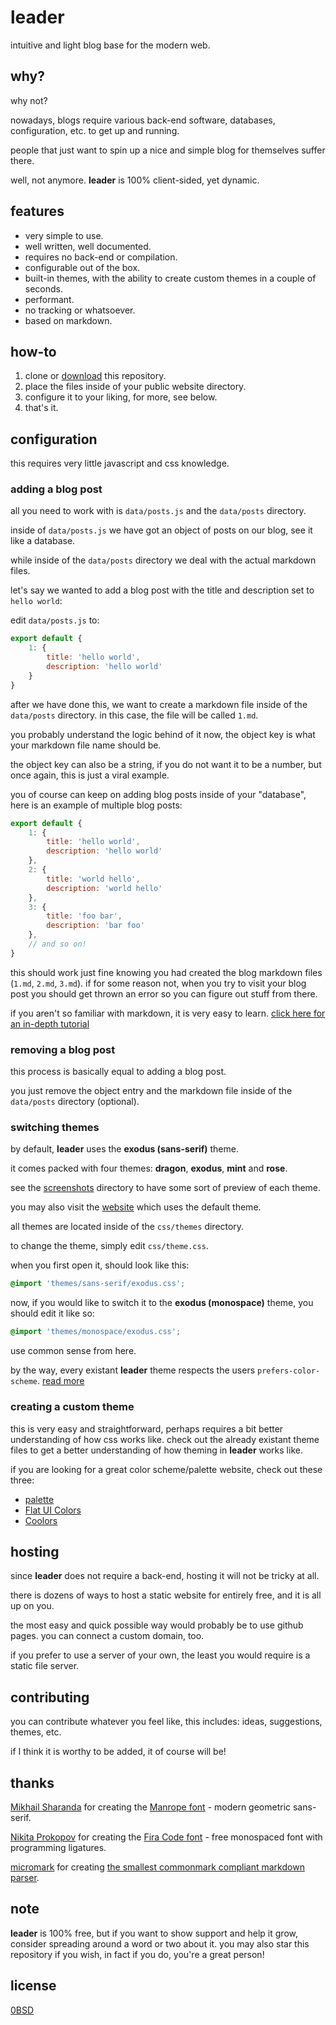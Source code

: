 # leader
intuitive and light blog base for the modern web.

## why?
why not?

nowadays, blogs require various back-end software, databases, configuration, etc. to get up and running.

people that just want to spin up a nice and simple blog for themselves suffer there.

well, not anymore. **leader** is 100% client-sided, yet dynamic.

## features
- very simple to use.
- well written, well documented.
- requires no back-end or compilation.
- configurable out of the box.
- built-in themes, with the ability to create custom themes in a couple of seconds.
- performant.
- no tracking or whatsoever.
- based on markdown.

## how-to
1. clone or [download](https://github.com/often/leader/archive/refs/heads/main.zip) this repository.
2. place the files inside of your public website directory.
3. configure it to your liking, for more, see below.
4. that's it.

## configuration

this requires very little javascript and css knowledge.

### adding a blog post

all you need to work with is `data/posts.js` and the `data/posts` directory.

inside of `data/posts.js` we have got an object of posts on our blog, see it like a database.

while inside of the `data/posts` directory we deal with the actual markdown files.

let's say we wanted to add a blog post with the title and description set to `hello world`:

edit `data/posts.js` to:

```js
export default {
	1: {
		title: 'hello world',
		description: 'hello world'
	}
}
```

after we have done this, we want to create a markdown file inside of the `data/posts` directory. in this case, the file will be called `1.md`.

you probably understand the logic behind of it now, the object key is what your markdown file name should be.

the object key can also be a string, if you do not want it to be a number, but once again, this is just a viral example.

you of course can keep on adding blog posts inside of your "database", here is an example of multiple blog posts:

```js
export default {
	1: {
		title: 'hello world',
		description: 'hello world'
	},
	2: {
		title: 'world hello',
		description: 'world hello'
	},
	3: {
		title: 'foo bar',
		description: 'bar foo'
	},
	// and so on!
}
```

this should work just fine knowing you had created the blog markdown files (`1.md`, `2.md`, `3.md`). if for some reason not, when you try to visit your blog post you should get thrown an error so you can figure out stuff from there.

if you aren't so familiar with markdown, it is very easy to learn. [click here for an in-depth tutorial](https://commonmark.org/help/tutorial/)

### removing a blog post

this process is basically equal to adding a blog post.

you just remove the object entry and the markdown file inside of the `data/posts` directory (optional).

### switching themes

by default, **leader** uses the **exodus (sans-serif)** theme.

it comes packed with four themes: **dragon**, **exodus**, **mint** and **rose**.

see the [screenshots](screenshots) directory to have some sort of preview of each theme.

you may also visit the [website](https://leader.sany.one) which uses the default theme.

all themes are located inside of the `css/themes` directory.

to change the theme, simply edit `css/theme.css`.

when you first open it, should look like this:

```css
@import 'themes/sans-serif/exodus.css';
```

now, if you would like to switch it to the **exodus (monospace)** theme, you should edit it like so:

```css
@import 'themes/monospace/exodus.css';
```

use common sense from here.

by the way, every existant **leader** theme respects the users `prefers-color-scheme`. [read more](https://developer.mozilla.org/en-US/docs/Web/CSS/@media/prefers-color-scheme)

### creating a custom theme

this is very easy and straightforward, perhaps requires a bit better understanding of how css works like. check out the already existant theme files to get a better understanding of how theming in **leader** works like.

if you are looking for a great color scheme/palette website, check out these three:
- [palette](https://github.com/often/palette)
- [Flat UI Colors](https://flatuicolors.com/)
- [Coolors](https://coolors.co/)

## hosting

since **leader** does not require a back-end, hosting it will not be tricky at all.

there is dozens of ways to host a static website for entirely free, and it is all up on you.

the most easy and quick possible way would probably be to use github pages. you can connect a custom domain, too.

if you prefer to use a server of your own, the least you would require is a static file server.

## contributing

you can contribute whatever you feel like, this includes: ideas, suggestions, themes, etc.

if I think it is worthy to be added, it of course will be!

## thanks
[Mikhail Sharanda](https://github.com/sharanda) for creating the [Manrope font](https://github.com/sharanda/manrope) - modern geometric sans-serif.

[Nikita Prokopov](https://github.com/tonsky) for creating the [Fira Code font](https://github.com/tonsky/FiraCode) - free monospaced font with programming ligatures.

[micromark](https://github.com/micromark) for creating [the smallest commonmark compliant markdown parser](https://github.com/micromark/micromark).

## note
**leader** is 100% free, but if you want to show support and help it grow, consider spreading around a word or two about it. you may also star this repository if you wish, in fact if you do, you're a great person!

## license
[0BSD](LICENSE)
